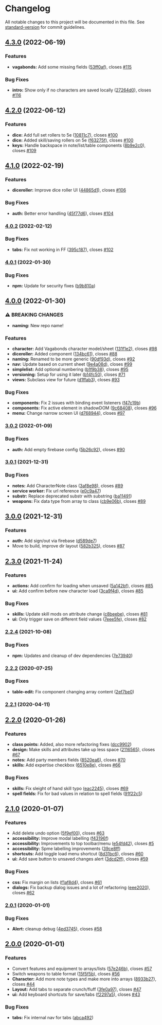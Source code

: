 # Changelog

All notable changes to this project will be documented in this file. See [standard-version](https://github.com/conventional-changelog/standard-version) for commit guidelines.

## [4.3.0](https://github.com/derikb/character-sheet-app/compare/v4.2.0...v4.3.0) (2022-06-19)


### Features

* **vagabonds:** Add some missing fields ([53ff0af](https://github.com/derikb/character-sheet-app/commit/53ff0af6cdef8feafdafa182181a46a47a53277c)), closes [#115](https://github.com/derikb/character-sheet-app/issues/115)


### Bug Fixes

* **intro:** Show only if no characters are saved locally ([27264d0](https://github.com/derikb/character-sheet-app/commit/27264d0fd50c40c0ae4696db0900f76827afd38a)), closes [#116](https://github.com/derikb/character-sheet-app/issues/116)

## [4.2.0](https://github.com/derikb/character-sheet-app/compare/v4.1.0...v4.2.0) (2022-06-12)


### Features

* **dice:** Add full set rollers to 5e ([10811c7](https://github.com/derikb/character-sheet-app/commit/10811c7611be6d3eec2704c8437618208f40e3ad)), closes [#100](https://github.com/derikb/character-sheet-app/issues/100)
* **dice:** Added skill/saving rollers on 5e ([f63275f](https://github.com/derikb/character-sheet-app/commit/f63275f0a86ef1089bbaa163588b6e57e06501be)), closes [#100](https://github.com/derikb/character-sheet-app/issues/100)
* **keys:** Handle backspace in note/list/table components ([8b9e2c0](https://github.com/derikb/character-sheet-app/commit/8b9e2c0e3c86a268ca8fd64598d6845c8d08f2de)), closes [#109](https://github.com/derikb/character-sheet-app/issues/109)

## [4.1.0](https://github.com/derikb/character-sheet-app/compare/v4.0.2...v4.1.0) (2022-02-19)


### Features

* **diceroller:** Improve dice roller UI ([44865d1](https://github.com/derikb/character-sheet-app/commit/44865d1c50504515ae204cf997fa5a4b18543aaf)), closes [#106](https://github.com/derikb/character-sheet-app/issues/106)


### Bug Fixes

* **auth:** Better error handling ([45f77d6](https://github.com/derikb/character-sheet-app/commit/45f77d611e7a0b8edc79284c80081ffca16cfee2)), closes [#104](https://github.com/derikb/character-sheet-app/issues/104)

### [4.0.2](https://github.com/derikb/character-sheet-app/compare/v4.0.1...v4.0.2) (2022-02-12)


### Bug Fixes

* **tabs:** Fix not working in FF ([395c187](https://github.com/derikb/character-sheet-app/commit/395c18774a5c335c87ddf62331e50159e9c01295)), closes [#102](https://github.com/derikb/character-sheet-app/issues/102)

### [4.0.1](https://github.com/derikb/character-sheet-app/compare/v4.0.0...v4.0.1) (2022-01-30)


### Bug Fixes

* **npm:** Update for security fixes ([b9b810a](https://github.com/derikb/character-sheet-app/commit/b9b810a0fba0663e8d183823fff8e1c2341822f7))

## [4.0.0](https://github.com/derikb/character-sheet-app/compare/v3.0.2...v4.0.0) (2022-01-30)


### ⚠ BREAKING CHANGES

* **naming:** New repo name!

### Features

* **character:** Add Vagabonds character model/sheet ([131f1e2](https://github.com/derikb/character-sheet-app/commit/131f1e299b59e89cf432f61e1d6ee88f5a85efc0)), closes [#98](https://github.com/derikb/character-sheet-app/issues/98)
* **diceroller:** Added component ([134bc61](https://github.com/derikb/character-sheet-app/commit/134bc6192fc4724cb812ffa24ea14e2bb26a1b85)), closes [#88](https://github.com/derikb/character-sheet-app/issues/88)
* **naming:** Renamed to be more generic ([90df93d](https://github.com/derikb/character-sheet-app/commit/90df93d1769c7aee625ab0aa7bf3010421a9419c)), closes [#92](https://github.com/derikb/character-sheet-app/issues/92)
* **nav:** Update based on current sheet ([9e4a08d](https://github.com/derikb/character-sheet-app/commit/9e4a08d469ad53fa4bbf341d05e3d6be53ae3a01)), closes [#99](https://github.com/derikb/character-sheet-app/issues/99)
* **simplelist:** Add optional numbering ([b1f9b38](https://github.com/derikb/character-sheet-app/commit/b1f9b38423dcc7e2b84460661b91b1b81dec15e6)), closes [#95](https://github.com/derikb/character-sheet-app/issues/95)
* **versioning:** Setup for using it later ([b14fc50](https://github.com/derikb/character-sheet-app/commit/b14fc50d67f803e98385b9d1d98d697104bee8cb)), closes [#71](https://github.com/derikb/character-sheet-app/issues/71)
* **views:** Subclass view for future ([d1ffab3](https://github.com/derikb/character-sheet-app/commit/d1ffab33f6c7ff5c0ee46f1762ca6fe07d7542bc)), closes [#93](https://github.com/derikb/character-sheet-app/issues/93)


### Bug Fixes

* **components:** Fix 2 issues with binding event listeners ([f47c19b](https://github.com/derikb/character-sheet-app/commit/f47c19b9c3503a1f2b7f6e744d611d5c3860baf3))
* **components:** Fix active element in shadowDOM ([9c68408](https://github.com/derikb/character-sheet-app/commit/9c6840817a67307837a6a2422c937eb6c9faed0c)), closes [#96](https://github.com/derikb/character-sheet-app/issues/96)
* **menu:** Change narrow screen UI ([d768944](https://github.com/derikb/character-sheet-app/commit/d768944a53a6b4b3392f3e0e29e07fb95cc472fc)), closes [#97](https://github.com/derikb/character-sheet-app/issues/97)

### [3.0.2](https://github.com/derikb/character-sheet-5e/compare/v3.0.1...v3.0.2) (2022-01-09)


### Bug Fixes

* **auth:** Add empty firebase config ([5b26c92](https://github.com/derikb/character-sheet-5e/commit/5b26c92f273cf1ea76fea81a6b9f0dfbb0582808)), closes [#90](https://github.com/derikb/character-sheet-5e/issues/90)

### [3.0.1](https://github.com/derikb/character-sheet-5e/compare/v3.0.0...v3.0.1) (2021-12-31)


### Bug Fixes

* **notes:** Add CharacterNote class ([3af8e98](https://github.com/derikb/character-sheet-5e/commit/3af8e981bd6da6c86e8e1071a556ffa1f164f845)), closes [#89](https://github.com/derikb/character-sheet-5e/issues/89)
* **service worker:** Fix url reference ([e0c9a47](https://github.com/derikb/character-sheet-5e/commit/e0c9a47f6796b00dc15636d0b7894c683e19ac12))
* **substr:** Replace deprecated substr with substring ([ba11491](https://github.com/derikb/character-sheet-5e/commit/ba11491e9b397cc328ae49f9b57b79bbbd4e321c))
* **weapons:** Fix data type from array to class ([cb9e06b](https://github.com/derikb/character-sheet-5e/commit/cb9e06b6827a615c99812e42950d7d5805b6a975)), closes [#89](https://github.com/derikb/character-sheet-5e/issues/89)

## [3.0.0](https://github.com/derikb/character-sheet-5e/compare/v2.3.0...v3.0.0) (2021-12-31)


### Features

* **auth:** Add sign/out via firebase ([d589de7](https://github.com/derikb/character-sheet-5e/commit/d589de7ad02d94efbaadc9dd2d417027b6622769))
* Move to build, improve dir layout ([582b325](https://github.com/derikb/character-sheet-5e/commit/582b325c08f142d8241b257ef29a7b0b3dff9e86)), closes [#87](https://github.com/derikb/character-sheet-5e/issues/87)

## [2.3.0](https://github.com/derikb/character-sheet-5e/compare/v2.2.4...v2.3.0) (2021-11-24)


### Features

* **actions:** Add confirm for loading when unsaved ([5a142bf](https://github.com/derikb/character-sheet-5e/commit/5a142bf56646729e7b19a38bd70f9f49d19804ea)), closes [#85](https://github.com/derikb/character-sheet-5e/issues/85)
* **ui:** Add confirm before new character load ([3ca9f4d](https://github.com/derikb/character-sheet-5e/commit/3ca9f4d688956b1e69617ee04f6dd61535502c27)), closes [#85](https://github.com/derikb/character-sheet-5e/issues/85)


### Bug Fixes

* **skills:** Update skill mods on attribute change ([c8beebe](https://github.com/derikb/character-sheet-5e/commit/c8beebe4386a366309f23e75da3121719478163d)), closes [#81](https://github.com/derikb/character-sheet-5e/issues/81)
* **ui:** Only trigger save on different field values ([7eee5fe](https://github.com/derikb/character-sheet-5e/commit/7eee5fe7cffb806d74862bdd044446e25e344841)), closes [#82](https://github.com/derikb/character-sheet-5e/issues/82)

### [2.2.4](https://github.com/derikb/character-sheet-5e/compare/v2.2.3...v2.2.4) (2021-10-08)


### Bug Fixes

* **npm:** Updates and cleanup of dev dependencies ([7e73940](https://github.com/derikb/character-sheet-5e/commit/7e739403826846f1320962a52e7dc5576e1768e7))

### [2.2.2](https://github.com/derikb/character-sheet-5e/compare/v2.2.1...v2.2.2) (2020-07-25)


### Bug Fixes

* **table-edit:** Fix component changing array content ([2ef7be0](https://github.com/derikb/character-sheet-5e/commit/2ef7be0b3271d8342f326a4b0b544aa2ceff12a6))

### [2.2.1](https://github.com/derikb/character-sheet-5e/compare/v2.2.0...v2.2.1) (2020-04-11)

## [2.2.0](https://github.com/derikb/character-sheet-5e/compare/v2.1.0...v2.2.0) (2020-01-26)


### Features

* **class points:** Added, also more refactoring fixes ([dcc9902](https://github.com/derikb/character-sheet-5e/commit/dcc990265793e5ed35b9e84745569923270b0bb7))
* **design:** Make skills and attributes take up less space ([2116565](https://github.com/derikb/character-sheet-5e/commit/21165658eaeb8c445ba0575d41660abd8cfe4475)), closes [#67](https://github.com/derikb/character-sheet-5e/issues/67)
* **notes:** Add party members fields ([8520ea6](https://github.com/derikb/character-sheet-5e/commit/8520ea6ddccdbd25fd2b3ddb2afcc3dd2b72ef56)), closes [#70](https://github.com/derikb/character-sheet-5e/issues/70)
* **skills:** Add expertise checkbox ([6510e8e](https://github.com/derikb/character-sheet-5e/commit/6510e8e065e2ab9ada846140edaa01e33332dd70)), closes [#66](https://github.com/derikb/character-sheet-5e/issues/66)


### Bug Fixes

* **skills:** Fix sleight of hand skill typo ([eac2245](https://github.com/derikb/character-sheet-5e/commit/eac22457d95b62fddd13c1ec40b005183daabce6)), closes [#69](https://github.com/derikb/character-sheet-5e/issues/69)
* **spell fields:** Fix for bad values in relation to spell fields ([91f22c5](https://github.com/derikb/character-sheet-5e/commit/91f22c5d96d59fb3709f6f1b41ed9bea4829e0d9))

## [2.1.0](https://github.com/derikb/character-sheet-5e/compare/v2.0.1...v2.1.0) (2020-01-07)


### Features

* Add delete undo option ([5f9ef00](https://github.com/derikb/character-sheet-5e/commit/5f9ef008ba164eda9c91a26de8b24354ed51db45)), closes [#63](https://github.com/derikb/character-sheet-5e/issues/63)
* **accessibility:** Improve modal labelling ([f43196f](https://github.com/derikb/character-sheet-5e/commit/f43196f08485ac9fff02a7cf7ea448be022feb21))
* **accessibility:** Improvements to top toolbar/menu ([e54fd42](https://github.com/derikb/character-sheet-5e/commit/e54fd42eb6a1a86f3d6c9327273616ba6a09f133)), closes [#5](https://github.com/derikb/character-sheet-5e/issues/5)
* **accessibility:** Spme labelling improvements ([39ce8ff](https://github.com/derikb/character-sheet-5e/commit/39ce8ff9dea15c3577adf95516bcfa1f29946798))
* **shortcuts:** Add toggle load menu shortcut ([8d31bc6](https://github.com/derikb/character-sheet-5e/commit/8d31bc6fd3ed2f82cda9c0bc18986e4d20cbeeb2)), closes [#60](https://github.com/derikb/character-sheet-5e/issues/60)
* **ui:** Add save button to unsaved changes alert ([3dcd2ff](https://github.com/derikb/character-sheet-5e/commit/3dcd2ff12c4b5e24105ea77bab3c96d02f380e15)), closes [#59](https://github.com/derikb/character-sheet-5e/issues/59)


### Bug Fixes

* **css:** Fix margin on lists ([f1af8d4](https://github.com/derikb/character-sheet-5e/commit/f1af8d4ef73647c99fe272b68f6cc8950d5259f2)), closes [#61](https://github.com/derikb/character-sheet-5e/issues/61)
* **dialogs:** Fix backup dialog issues and a lot of refactoring ([eee2020](https://github.com/derikb/character-sheet-5e/commit/eee2020aabb19a1827afc3870a62c538955b0c43)), closes [#62](https://github.com/derikb/character-sheet-5e/issues/62)

### [2.0.1](https://github.com/derikb/character-sheet-5e/compare/v2.0.0...v2.0.1) (2020-01-01)


### Bug Fixes

* **Alert:** cleanup debug ([4ed3745](https://github.com/derikb/character-sheet-5e/commit/4ed37451033025693a1930024ee8ab9b90ffca9a)), closes [#58](https://github.com/derikb/character-sheet-5e/issues/58)

## [2.0.0](https://github.com/derikb/character-sheet-5e/compare/v1.7.0...v2.0.0) (2020-01-01)


### Features

* Convert features and equipment to arrays/lists ([57e246b](https://github.com/derikb/character-sheet-5e/commit/57e246bb8bb79bcf3d81b77e0db419501bc020f1)), closes [#57](https://github.com/derikb/character-sheet-5e/issues/57)
* Switch weapons to table format ([15f5f5b](https://github.com/derikb/character-sheet-5e/commit/15f5f5b91257774285ce3d7fa7988ecd8616a05b)), closes [#56](https://github.com/derikb/character-sheet-5e/issues/56)
* **Character:** Add more note types and make more into arrays ([8933b27](https://github.com/derikb/character-sheet-5e/commit/8933b27e9b35dfbd59f9cdfc2d2dbd7f69010ada)), closes [#44](https://github.com/derikb/character-sheet-5e/issues/44)
* **Layout:** Add tabs to separate crunch/fluff ([3fe0a97](https://github.com/derikb/character-sheet-5e/commit/3fe0a97db7dc6eab395cb58efcd23c1b296476f3)), closes [#47](https://github.com/derikb/character-sheet-5e/issues/47)
* **ui:** Add keyboard shortcuts for save/tabs ([f2297a5](https://github.com/derikb/character-sheet-5e/commit/f2297a52139e64c098b39ff80d54f0ffd1580888)), closes [#43](https://github.com/derikb/character-sheet-5e/issues/43)


### Bug Fixes

* **tabs:** Fix internal nav for tabs ([abca492](https://github.com/derikb/character-sheet-5e/commit/abca4929eb6915b5bed48c74bb5e5a77e51d16ec))
